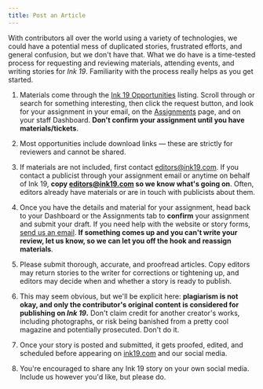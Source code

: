 ```yaml
---
title: Post an Article
---
```

With contributors all over the world using a variety of technologies, we could have a potential mess of duplicated stories, frustrated efforts, and general confusion, but we don't have that. What we do have is a time-tested process for requesting and reviewing materials, attending events, and writing stories for _Ink 19_. Familiarity with the process really helps as you get started. 

1. Materials come through the [Ink 19 Opportunities](https://staff.ink19.com/opportunities/) listing. Scroll through or search for something interesting, then click the request button, and look for your assignment in your email, on the [Assignments](https://staff.ink19.com/assignments) page, and on your staff Dashboard. __Don't confirm your assignment until you have materials/tickets__.

2. Most opportunities include download links &mdash; these are strictly for reviewers and cannot be shared. 

3. If materials are not included, first contact editors@ink19.com. If you contact a publicist through your assignment email or anytime on behalf of Ink 19, __copy editors@ink19.com so we know what's going on__. Often, editors already have materials or are in touch with publicists about them. 

4. Once you have the details and material for your assignment, head back to your Dashboard or the Assignments tab to __confirm__ your assignment and submit your draft. If you need help with the website or story forms, [send us an email](mailto:editors@ink19.com). __If something comes up and you can't write your review, let us know, so we can let you off the hook and reassign materials__. 

5. Please submit thorough, accurate, and proofread articles. Copy editors may return stories to the writer for corrections or tightening up, and editors may decide when and whether a story is ready to publish. 

6. This may seem obvious, but we'll be explicit here: __plagiarism is not okay, and only the contributor's original content is considered for publishing on _Ink 19_.__ Don't claim credit for another creator's works, including photographs, or risk being banished from a pretty cool magazine and potentially prosecuted. Don't do it.

 7. Once your story is posted and submitted, it gets proofed, edited, and scheduled before appearing on [ink19.com](https://ink19.com) and our social media.

8. You're encouraged to share any Ink 19 story on your own social media. Include us however you'd like, but please do.
